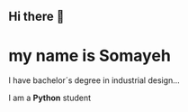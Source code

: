 ## Hi there 👋
# my name is Somayeh
I have bachelor´s degree in industrial design...

I am a **Python** student

